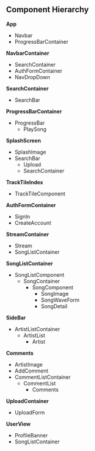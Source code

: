 ## Component Hierarchy

**App**
- Navbar
- ProgressBarContainer

**NavbarContainer**
- SearchContainer
- AuthFormContainer
- NavDropDown

**SearchContainer**
- SearchBar

**ProgressBarContainer**
- ProgressBar
  - PlaySong

**SplashScreen**
- SplashImage
- SearchBar
  - Upload
  - SearchContainer

**TrackTileIndex**
- TrackTileComponent

**AuthFormContainer**
- SignIn
- CreateAccount

**StreamContainer**
- Stream
- SongListContainer

**SongListContainer**
- SongListComponent
  - SongContainer
    - SongComponent
      - SongImage
      - SongWaveForm
      - SongDetail

**SideBar**
- ArtistListContainer
  - ArtistList
    - Artist

**Comments**
- ArtistImage
- AddComment
- CommentListContainer
  - CommentList
    - Comments

**UploadContainer**
- UploadForm

**UserView**
- ProfileBanner
- SongListContainer
